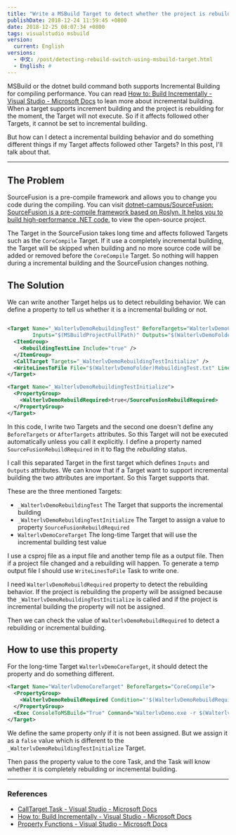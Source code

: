 ```yaml
---
title: "Write a MSBuild Target to detect whether the project is rebuilding or not"
publishDate: 2018-12-24 11:59:45 +0800
date: 2018-12-25 08:07:34 +0800
tags: visualstudio msbuild
version:
  current: English
versions:
  - 中文: /post/detecting-rebuild-switch-using-msbuild-target.html
  - English: #
---
```


MSBuild or the dotnet build command both supports Incremental Building for compiling performance. You can read [How to: Build Incrementally - Visual Studio - Microsoft Docs](https://docs.microsoft.com/en-us/visualstudio/msbuild/how-to-build-incrementally) to lean more about incremental building. When a target supports increment building and the project is rebuilding for the moment, the Target will not execute. So if it affects followed other Targets, it cannot be set to incremental building.

But how can I detect a incremental building behavior and do something different things if my Target affects followed other Targets? In this post, I'll talk about that.

---

<div id="toc"></div>

## The Problem

SourceFusion is a pre-compile framework and allows you to change you code during the compiling. You can visit [dotnet-campus/SourceFusion: SourceFusion is a pre-compile framework based on Roslyn. It helps you to build high-performance .NET code.](https://github.com/dotnet-campus/SourceFusion) to view the open-source project.

The Target in the SourceFusion takes long time and affects followed Targets such as the `CoreCompile` Target. If it use a completely incremental building, the Target will be skipped when building and no more source code will be added or removed before the `CoreCompile` Target. So nothing will happen during a incremental building and the SourceFusion changes nothing.

## The Solution

We can write another Target helps us to detect rebuilding behavior. We can define a property to tell us whether it is a incremental building or not.

```xml

<Target Name="_WalterlvDemoRebuildingTest" BeforeTargets="WalterlvDemoCoreTarget"
        Inputs="$(MSBuildProjectFullPath)" Outputs="$(WalterlvDemoFolder)RebuildingTest.txt">
  <ItemGroup>
    <RebuildingTestLine Include="true" />
  </ItemGroup>
  <CallTarget Targets="_WalterlvDemoRebuildingTestInitialize" />
  <WriteLinesToFile File="$(WalterlvDemoFolder)RebuildingTest.txt" Lines="@(RebuildingTestLine)" Overwrite="True" />
</Target>

<Target Name="_WalterlvDemoRebuildingTestInitialize">
  <PropertyGroup>
    <WalterlvDemoRebuildRequired>true</SourceFusionRebuildRequired>
  </PropertyGroup>
</Target>

```

In this code, I write two Targets and the second one doesn't define any `BeforeTargets` or `AfterTargets` attributes. So this Target will not be executed automatically unless you call it explicitly. I define a property named `SourceFusionRebuildRequired` in it to flag the *rebuilding* status.

I call this separated Target in the first target which defines `Inputs` and `Outputs` attributes. We can know that if a Target want to support incremental building the two attributes are important. So this Target supports that.

These are the three mentioned Targets:

- `_WalterlvDemoRebuildingTest` The Target that supports the incremental building
- `_WalterlvDemoRebuildingTestInitialize` The Target to assign a value to property `SourceFusionRebuildRequired`
- `WalterlvDemoCoreTarget` The long-time Target that will use the incremental building test value

I use a csproj file as a input file and another temp file as a output file. Then if a project file changed and a rebuilding will happen. To generate a temp output file I should use `WriteLinesToFile` Task to write one.

I need `WalterlvDemoRebuildRequired` property to detect the rebuilding behavior. If the project is rebuilding the property will be assigned because the `_WalterlvDemoRebuildingTestInitialize` is called and if the project is incremental building the property will not be assigned.

Then we can check the value of `WalterlvDemoRebuildRequired` to detect a rebuilding or incremental building.

## How to use this property

For the long-time Target `WalterlvDemoCoreTarget`, it should detect the property and do something different.

```xml
<Target Name="WalterlvDemoCoreTarget" BeforeTargets="CoreCompile">
  <PropertyGroup>
    <WalterlvDemoRebuildRequired Condition="'$(WalterlvDemoRebuildRequired)' == ''">false</WalterlvDemoRebuildRequired>
  </PropertyGroup>
  <Exec ConsoleToMSBuild="True" Command="WalterlvDemo.exe -r $(WalterlvDemoRebuildRequired)" />
</Target>
```

We define the same property only if it is not been assigned. But we assign it as a `false` value which is different to the `_WalterlvDemoRebuildingTestInitialize` Target.

Then pass the property value to the core Task, and the Task will know whether it is completely rebuilding or incremental building.

---

### References

- [CallTarget Task - Visual Studio - Microsoft Docs](https://docs.microsoft.com/en-us/visualstudio/msbuild/calltarget-task)
- [How to: Build Incrementally - Visual Studio - Microsoft Docs](https://docs.microsoft.com/en-us/visualstudio/msbuild/how-to-build-incrementally)
- [Property Functions - Visual Studio - Microsoft Docs](https://docs.microsoft.com/en-us/visualstudio/msbuild/property-functions)
